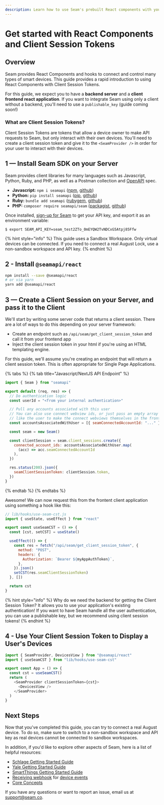 ```yaml
---
description: Learn how to use Seam's prebuilt React components with your React application
---
```


# Get started with React Components and Client Session Tokens

<!-- <figure><img src="../.gitbook/assets/august-getting-started-guide-cover.jpg" alt=""><figcaption><p>August Smart Locks</p></figcaption></figure> -->

## Overview

Seam provides React Components and hooks to connect and control many types of smart devices. This guide provides a rapid introduction to using React
Components with Client Session Tokens.

For this guide, we expect you to have a **backend server** and a **client frontend react application**. If you want to integrate Seam using only a client without
a backend, you'll need to use a `publishable_key` (guide coming soon!)

### What are Client Session Tokens?

Client Session Tokens are tokens that allow a device owner to make API requests
to Seam, but only interact with their own devices. You'll need to create a
client session token and give it to the `<SeamProvider />` in order for your
user to interact with their devices.

## 1 — Install Seam SDK on your Server

Seam provides client libraries for many languages such as Javascript, Python, Ruby, and PHP, as well as a Postman collection and [OpenAPI](https://connect.getseam.com/openapi.json) spec.

- **Javascript:** `npm i seamapi` ([npm](https://www.npmjs.com/package/seamapi), [github](https://github.com/seamapi/javascript))
- **Python:** `pip install seamapi` ([pip](https://pypi.org/project/seamapi/), [github](https://github.com/seamapi/python))
- **Ruby:** `bundle add seamapi` ([rubygem](https://rubygems.org/gems/seamapi), [github](https://github.com/seamapi/ruby))
- **PHP:** `composer require seamapi/seam` ([packagist](https://packagist.org/packages/seamapi/seam), [github](https://github.com/seamapi/php))

Once installed, [sign-up for Seam](https://console.seam.co/) to get your API key, and export it as an environment variable:

```
$ export SEAM_API_KEY=seam_test2ZTo_0mEYQW2TvNDCxG5Atpj85Ffw
```

{% hint style="info" %}
This guide uses a Sandbox Workspace. Only virtual devices can be connected. If you need to connect a real August Lock, use a non-sandbox workspace and API key.
{% endhint %}

## 2 - Install `@seamapi/react`

```bash
npm install --save @seamapi/react
# or via yarn
yarn add @seamapi/react
```

## 3 — Create a Client Session on your Server, and pass it to the Client

We'll start by writing some server code that returns a client session. There
are a lot of ways to do this depending on your server framework:

- Create an endpoint such as `/api/seam/get_client_session_token` and call it
  from your frontend app
- Inject the client session token in your html if you're using an HTML
  templating engine.

For this guide, we'll assume you're creating an endpoint that will return
a client session token. This is often appropriate for Single Page Applications.

{% tabs %}
{% tab title="Javascript/NextJS API Endpoint" %}

```javascript
import { Seam } from "seamapi"

export default (req, res) => {
  // Do authentication logic
  const userId = "<from your internal authentication>"

  // Pull any accounts associated with this user
  // You can also use connect webview ids, or just pass an empty array if you'd
  // like the user to make the connect webviews themselves in the frontend!
  const accountsAssociatedWithUser = [{ seamConnectedAccountId: "..." }]

  const seam = new Seam()

  const clientSession = seam.client_sessions.create({
    connected_account_ids: accountsAssociatedWithUser.map(
      (acc) => acc.seamConnectedAccountId
    ),
  })

  res.status(200).json({
    seamClientSessionToken: clientSession.token,
  })
}
```

{% endtab %}
{% endtabs %}

Awesome! We can now request this from the frontent client application using
something a hook like this:

```javascript
// lib/hooks/use-seam-cst.js
import { useState, useEffect } from "react"

export const useSeamCST = () => {
  const [cst, setCST] = useState()

  useEffect(() => {
    const res = fetch("/api/seam/get_client_session_token", {
      method: "POST",
      headers: {
        Authorization: `Bearer ${myAppAuthToken}`,
      },
    }).json()
    setCST(res.seamClientSessionToken)
  }, [])

  return cst
}
```

{% hint style="info" %}
Why do we need the backend for getting the Client Session Token? It allows you
to use your application's existing authentication! If you want to have Seam
handle all the user authentication, you can use a publishable key, but we
recommend using client session tokens!
{% endhint %}

## 4 - Use Your Client Session Token to Display a User's Devices

```javascript
import { SeamProvider, DevicesView } from "@seamapi/react"
import { useSeamCST } from "lib/hooks/use-seam-cst"

export const App = () => {
  const cst = useSeamCST()
  return (
    <SeamProvider clientSessionToken={cst}>
      <DevicesView />
    </SeamProvider>
  )
}
```

## Next Steps

Now that you've completed this guide, you can try to connect a real August device. To do so, make sure to switch to a non-sandbox workspace and API key as real devices cannot be connected to sandbox workspaces.

In addition, if you'd like to explore other aspects of Seam, here is a list of helpful resources:

- [Schlage Getting Started Guide](broken-reference/)
- [Yale Getting Started Guide](get-started-with-yale-locks.md)
- [SmartThings Getting Started Guide](get-started-with-smartthings-hubs-+-smart-locks.md)
- [Receiving webhook](../core-concepts/webhooks.md) for [device events](../api-clients/events/list-events.md)
- [Core Concepts](broken-reference/)

If you have any questions or want to report an issue, email us at support@seam.co.
